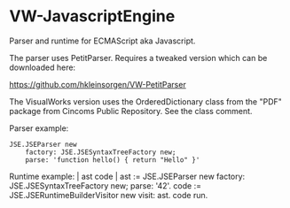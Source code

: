 # VW-JavascriptEngine
Parser and runtime for ECMAScript aka Javascript.

The parser uses PetitParser. Requires a tweaked version which can be downloaded here:

https://github.com/hkleinsorgen/VW-PetitParser

The VisualWorks version uses the OrderedDictionary class from the "PDF" package from Cincoms Public Repository. See the class comment.

Parser example:

	JSE.JSEParser new 
		factory: JSE.JSESyntaxTreeFactory new;
		parse: 'function hello() { return "Hello" }'

Runtime example:
	| ast code |
	ast := JSE.JSEParser new 
		factory: JSE.JSESyntaxTreeFactory new;
		parse: '42'.
	code := JSE.JSERuntimeBuilderVisitor new visit: ast.
	code run.